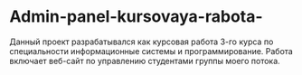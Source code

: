 # Admin-panel-kursovaya-rabota-
Данный проект разрабатывался как курсовая работа 3-го курса по специальности информационные системы и программирование.
Работа включает веб-сайт по управлению студентами группы моего потока.
